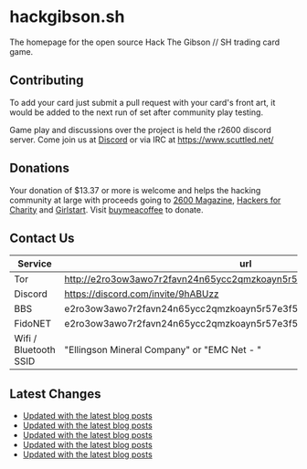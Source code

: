 # hackgibson.sh
The homepage for the open source Hack The Gibson // SH trading card game.


## Contributing

To add your card just submit a pull request with your card's front art, it would be added to the next run of set after community play testing.

Game play and discussions over the project is held the r2600 discord server. Come join us at [Discord](https://discord.com/invite/9hABUzz) or via IRC at https://www.scuttled.net/


## Donations

Your donation of $13.37 or more is welcome and helps the hacking community at large with proceeds going to [2600 Magazine](https://2600.com/), [Hackers for Charity](https://hackersforcharity.org) and [Girlstart](https://girlstart.org).  Visit [buymeacoffee](https://www.buymeacoffee.com/hackgibson.sh) to donate.


## Contact Us

Service | url
-|-
Tor | http://e2ro3ow3awo7r2favn24n65ycc2qmzkoayn5r57e3f56nvjwdcgg32ad.onion
Discord | https://discord.com/invite/9hABUzz
BBS | e2ro3ow3awo7r2favn24n65ycc2qmzkoayn5r57e3f56nvjwdcgg32ad.onion:23
FidoNET | e2ro3ow3awo7r2favn24n65ycc2qmzkoayn5r57e3f56nvjwdcgg32ad.onion:24554
Wifi / Bluetooth SSID | "Ellingson Mineral Company" or "EMC Net - <fidonet address>"

## Latest Changes
<!-- BLOG-POST-LIST:START -->
- [Updated with the latest blog posts](https://github.com/DFW2600/hackgibson.sh/commit/bc9b22ca6798d03982336d876489f242cd6df68f)
- [Updated with the latest blog posts](https://github.com/DFW2600/hackgibson.sh/commit/ef9e8b2f62ccecde6212c766c053b2e7fa6a7ca3)
- [Updated with the latest blog posts](https://github.com/DFW2600/hackgibson.sh/commit/75c0e33476fa8ade9c8828fcb9cfe8b04143babc)
- [Updated with the latest blog posts](https://github.com/DFW2600/hackgibson.sh/commit/973ce10fc4875a7aa35f75c41f205cfc502e85a9)
- [Updated with the latest blog posts](https://github.com/DFW2600/hackgibson.sh/commit/3d7af8e0da5c95bde9ec285d216bde0b79f5a2d5)
<!-- BLOG-POST-LIST:END -->
